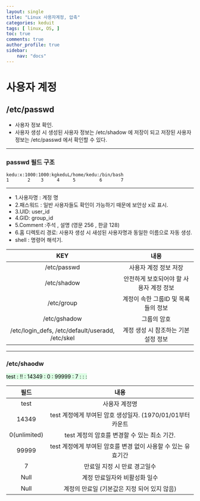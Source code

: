 ```yaml
---
layout: single
title: "Linux 사용자계정, 압축"
categories: keduit
tags: [ linux, OS, ]
toc: true 
comments: true
author_profile: true
sidebar:
    nav: "docs"
---
```


# 사용자 계정

## /etc/passwd 

* 사용자 정보 확인.
* 사용자 생성 시 생성된 사용자 정보는 /etc/shadow 에 저장이 되고 저장된 사용자 정보는 /etc/passwd 에서 확인할 수 있다.
  
---

### passwd 필드 구조

  ```
  kedu:x:1000:1000:kgkeduL/home/kedu:/bin/bash
  1       2    3     4     5         6       7
  ```
  
---

  * 1.사용자명 : 계정 명
  * 2.패스워드 : 일반 사용자들도 확인이 가능하기 때문에 보안상 x로 표시.
  * 3.UID: user_id
  * 4.GID: group_id
  * 5.Comment :주석 , 설명 (영문 256 , 한글 128)
  * 6.홈 디렉토리 경로: 사용자 생성 시 새성된 사용자명과 동일한 이름으로 자동 생성.
  * shell : 명령어 해석기.

| KEY|내용|
|:---:|:---:|
|/etc/passwd|사용자 계정 정보 저장|
|/etc/shadow|안전하게 보호되어야 할 사용자 계정 정보|
|/etc/group|계정이 속한 그룹ID 및 목록들의 정보|
|/etc/gshadow|그룹의 암호|
|/etc/login_defs, /etc/default/useradd, /etc/skel|계정 생성 시 참조하는 기본설정 정보|

---

### /etc/shaodw 

<mark style='background-color: #dcffe4'> test : !! : 14349 : 0 : 99999 : 7 : : : </mark>

| 필드 | 내용 |
|:---:|:---:|
|test|사용자 계정명|
|14349|test 계정에게 부여된 암호 생성일자. (1970/01/01부터 카운트|
|0(unlimited)|test 계정의 암호를 변경할 수 있는 최소 기간.|
|99999|test 계정에게 부여된 암호를 변경 없이 사용할 수 있는 유효기간|
|7|만료일 지정 시 만료 경고일수|
|Null|계정 만료일자와 비활성화 일수|
|Null|계정의 만료일 (기본값은 지정 되어 있지 않음)|